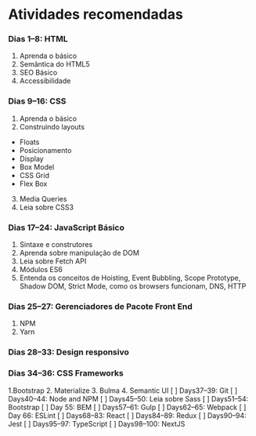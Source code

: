 # Atividades recomendadas

### Dias 1–8: HTML
1. Aprenda o básico
2. Semântica do HTML5
3. SEO Básico 
4. Accessibilidade

### Dias 9–16: CSS
1. Aprenda o básico
2. Construindo layouts
* Floats
* Posicionamento
* Display
* Box Model
* CSS Grid
* Flex Box

3. Media Queries
4. Leia sobre CSS3

### Dias 17–24: JavaScript Básico
1. Sintaxe e construtores
2. Aprenda sobre manipulação de DOM
3. Leia sobre Fetch API
4. Módulos ES6
5. Entenda os conceitos de Hoisting, Event Bubbling,  Scope Prototype, Shadow DOM, Strict Mode, como os browsers funcionam, DNS, HTTP  

### Dias 25–27: Gerenciadores de Pacote Front End
1. NPM
2. Yarn

### Dias 28–33: Design responsivo

### Dias 34–36: CSS Frameworks
1.Bootstrap
2. Materialize
3. Bulma
4. Semantic UI
[ ] Days37–39: Git
[ ] Days40–44: Node and NPM
[ ] Days45–50: Leia sobre Sass
[ ] Days51–54: Bootstrap
[ ] Day 55: BEM
[ ] Days57–61: Gulp
[ ] Days62–65: Webpack
[ ] Day 66: ESLint
[ ] Days68–83: React
[ ] Days84–89: Redux
[ ] Days90–94: Jest
[ ] Days95–97: TypeScript
[ ] Days98–100: NextJS

